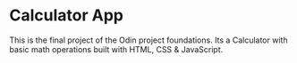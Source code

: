 # Calculator App

This is the final project of the Odin project foundations. 
Its a Calculator with basic math operations built with HTML, CSS & JavaScript.
